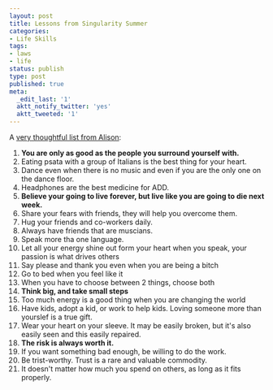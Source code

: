 ```yaml
---
layout: post
title: Lessons from Singularity Summer
categories:
- Life Skills
tags:
- laws
- life
status: publish
type: post
published: true
meta:
  _edit_last: '1'
  aktt_notify_twitter: 'yes'
  aktt_tweeted: '1'
---
```

A [very thoughtful list from Alison](http://networkedblogs.com/7yQ9u):

1. **You are only as good as the people you surround yourself with.**
2. Eating psata with a group of Italians is the best thing for your heart.
3. Dance even when there is no music and even if you are the only one on the dance floor.
4. Headphones are the best medicine for ADD.
5. **Believe your going to live forever, but live like you are going to die next week.**
6. Share your fears with friends, they will help you overcome them.
7. Hug your friends and co-workers daily.
8. Always have friends that are muscians.
9. Speak more tha one language.
10. Let all your energy shine out form your heart when you speak, your passion is what drives others
11. Say please and thank you even when you are being a bitch
12. Go to bed when you feel like it
13. When you have to choose between 2 things, choose both
14. **Think big, and take small steps**
15. Too much energy is a good thing when you are changing the world
16. Have kids, adopt a kid, or work to help kids. Loving someone more than yourslef is a true gift.
17. Wear your heart on your sleeve. It may be easily broken, but it's also easily seen and this easily repaired.
18. **The risk is always worth it.**
19. If you want something bad enough, be willing to do the work.
20. Be trist-worthy. Trust is a rare and valuable commodity.
21. It doesn't matter how much you spend on others, as long as it fits properly.

